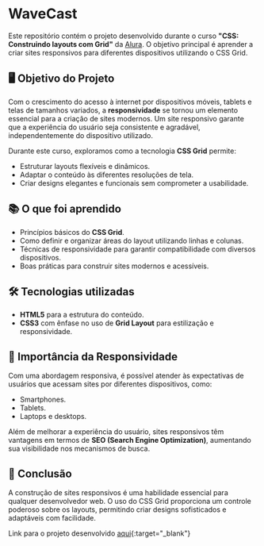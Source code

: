 # WaveCast
 
Este repositório contém o projeto desenvolvido durante o curso **"CSS: Construindo layouts com Grid"** da [Alura](https://www.alura.com.br). O objetivo principal é aprender a criar sites responsivos para diferentes dispositivos utilizando o CSS Grid.

## 🖥️ Objetivo do Projeto

Com o crescimento do acesso à internet por dispositivos móveis, tablets e telas de tamanhos variados, a **responsividade** se tornou um elemento essencial para a criação de sites modernos. Um site responsivo garante que a experiência do usuário seja consistente e agradável, independentemente do dispositivo utilizado.

Durante este curso, exploramos como a tecnologia **CSS Grid** permite:
- Estruturar layouts flexíveis e dinâmicos.
- Adaptar o conteúdo às diferentes resoluções de tela.
- Criar designs elegantes e funcionais sem comprometer a usabilidade.

## 📚 O que foi aprendido
- Princípios básicos do **CSS Grid**.
- Como definir e organizar áreas do layout utilizando linhas e colunas.
- Técnicas de responsividade para garantir compatibilidade com diversos dispositivos.
- Boas práticas para construir sites modernos e acessíveis.

## 🛠️ Tecnologias utilizadas
- **HTML5** para a estrutura do conteúdo.
- **CSS3** com ênfase no uso de **Grid Layout** para estilização e responsividade.

## 🚀 Importância da Responsividade
Com uma abordagem responsiva, é possível atender às expectativas de usuários que acessam sites por diferentes dispositivos, como:
- Smartphones.
- Tablets.
- Laptops e desktops.

Além de melhorar a experiência do usuário, sites responsivos têm vantagens em termos de **SEO (Search Engine Optimization)**, aumentando sua visibilidade nos mecanismos de busca.

## 🌟  Conclusão 

A construção de sites responsivos é uma habilidade essencial para qualquer desenvolvedor web. O uso do CSS Grid proporciona um controle poderoso sobre os layouts, permitindo criar designs sofisticados e adaptáveis com facilidade.

Link para o projeto desenvolvido [aqui]([https://www.exemplo.com](https://firesku11john.github.io/WaveCast/)){:target="_blank"}
